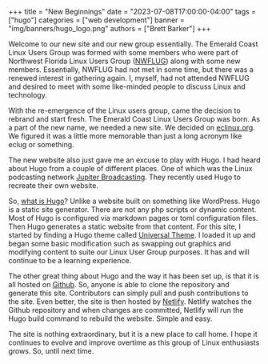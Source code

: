 +++
title = "New Beginnings"
date = "2023-07-08T17:00:00-04:00"
tags = ["hugo"]
categories = ["web development"]
banner = "img/banners/hugo_logo.png"
authors = ["Brett Barker"]
+++

Welcome to our new site and our new group essentially. The Emerald Coast Linux Users Group was formed with some members who were part of Northwest Florida Linux Users Group ([NWFLUG](https://nwflug.org/)) along with some new members. Essentially, NWFLUG had not met in some time, but there was a renewed interest in gathering again. I, myself, had not attended NWFLUG and desired to meet with some like-minded people to discuss Linux and technology.

With the re-emergence of the Linux users group, came the decision to rebrand and start fresh. The Emerald Coast Linux Users Group was born. As a part of the new name, we needed a new site. We decided on [eclinux.org](https://eclinux.org/). We figured it was a little more memorable than just a long acronym like eclug or something.

The new website also just gave me an excuse to play with Hugo. I had heard about Hugo from a couple of different places. One of which was the Linux podcasting network [Jupiter Broadcasting](https://www.jupiterbroadcasting.com/). They recently used Hugo to recreate their own website.

So, [what is Hugo](https://gohugo.io/about/what-is-hugo/)? Unlike a website built on something like WordPress. Hugo is a static site generator. There are not any php scripts or dynamic content. Most of Hugo is configured via markdown pages or toml configuration files. Then Hugo generates a static website from that content. For this site, I started by finding a Hugo theme called [Universal Theme](https://github.com/devcows/hugo-universal-theme). I loaded it up and began some basic modification such as swapping out graphics and modifying content to suite our Linux User Group purposes. It has and will continue to be a learning experience.

The other great thing about Hugo and the way it has been set up, is that it is all hosted on [Github](https://github.com/brettrbarker/eclinux.org). So, anyone is able to clone the repository and generate this site. Contributors can simply pull and push contributions to the site. Even better, the site is then hosted by [Netlify](https://www.netlify.com/). Netlify watches the Github repository and when changes are committed, Netlify will run the Hugo build command to rebuild the website. Simple and easy.

The site is nothing extraordinary, but it is a new place to call home. I hope it continues to evolve and improve overtime as this group of Linux enthusiasts grows. So, until next time.
